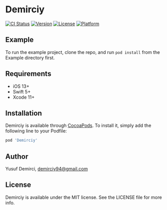 # Demirciy

[![CI Status](https://img.shields.io/travis/demirciy/Demirciy.svg?style=flat)](https://travis-ci.org/demirciy/Demirciy)
[![Version](https://img.shields.io/cocoapods/v/Demirciy.svg?style=flat)](https://cocoapods.org/pods/Demirciy)
[![License](https://img.shields.io/cocoapods/l/Demirciy.svg?style=flat)](https://cocoapods.org/pods/Demirciy)
[![Platform](https://img.shields.io/cocoapods/p/Demirciy.svg?style=flat)](https://cocoapods.org/pods/Demirciy)

## Example

To run the example project, clone the repo, and run `pod install` from the Example directory first.

## Requirements

- iOS 13+
- Swift 5+
- Xcode 11+

## Installation

Demirciy is available through [CocoaPods](https://cocoapods.org). To install
it, simply add the following line to your Podfile:

```ruby
pod 'Demirciy'
```

## Author

Yusuf Demirci, demirciy94@gmail.com

## License

Demirciy is available under the MIT license. See the LICENSE file for more info.
